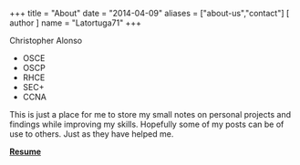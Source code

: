 +++
title = "About"
date = "2014-04-09"
aliases = ["about-us","contact"]
[ author ]
  name = "Latortuga71"
+++

Christopher Alonso

* OSCE
* OSCP
* RHCE
* SEC+
* CCNA

This is just a place for me to store my small notes on personal projects and findings while improving my skills. Hopefully some of my posts can be of use to others. Just as they have helped me.

**[Resume](https://www.dropbox.com/s/gez3rquhrgc2evl/Christopheralonso1Resume.docx?dl=0)**

